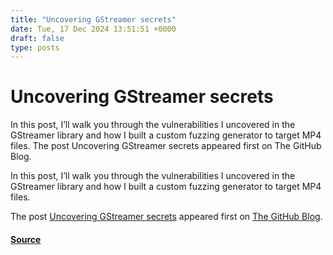 ```yaml
---
title: "Uncovering GStreamer secrets"
date: Tue, 17 Dec 2024 13:51:51 +0000
draft: false
type: posts
---
```

# Uncovering GStreamer secrets





In this post, I’ll walk you through the vulnerabilities I uncovered in the GStreamer library and how I built a custom fuzzing generator to target MP4 files. The post Uncovering GStreamer secrets appeared first on The GitHub Blog. 

In this post, I’ll walk you through the vulnerabilities I uncovered in the GStreamer library and how I built a custom fuzzing generator to target MP4 files.

The post [Uncovering GStreamer secrets](https://github.blog/security/vulnerability-research/uncovering-gstreamer-secrets/) appeared first on [The GitHub Blog](https://github.blog).

#### [Source](https://github.blog/security/vulnerability-research/uncovering-gstreamer-secrets/)

